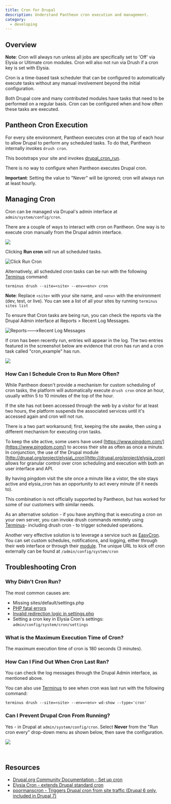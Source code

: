 ```yaml
---
title: Cron for Drupal
description: Understand Pantheon cron execution and management.
category:
  - developing
---
```


## Overview

 **Note**: Cron will always run unless all jobs are specifically set to 'Off' via Elysia or Ultimate cron modules. Cron will also not run via Drush if a cron key is set with Elysia.

Cron is a time-based task scheduler that can be configured to automatically execute tasks without any manual involvement beyond the initial configuration.

Both Drupal core and many contributed modules have tasks that need to be performed on a regular basis. Cron can be configured when and how often these tasks are executed.

## Pantheon Cron Execution

For every site environment, Pantheon executes cron at the top of each hour to allow Drupal to perform any scheduled tasks. To do that, Pantheon internally invokes `drush cron`.

This bootstraps your site and invokes [drupal\_cron\_run](https://api.drupal.org/api/drupal/includes!common.inc/function/drupal_cron_run/7).

There is no way to configure when Pantheon executes Drupal cron.

**Important**: Setting the value to "Never" will be ignored; cron will always run at least hourly.

## Managing Cron

Cron can be managed via Drupal's admin interface at `admin/system/config/cron`.

There are a couple of ways to interact with cron on Pantheon. One way is to execute cron manually from the Drupal admin interface.

![](https://www.getpantheon.com/sites/default/files/docs/desk_images/73173)

Clicking **Run cron** will run all scheduled tasks.

![Click Run Cron](https://www.getpantheon.com/sites/default/files/docs/desk_images/73176)

Alternatively, all scheduled cron tasks can be run with the following [Terminus](https://github.com/pantheon-systems/cli) command:

    terminus drush --site=<site> --env=<env> cron

**Note**: Replace `<site>` with your site name, and `<env>` with the environment (dev, test, or live). You can see a list of all your sites by running `terminus sites list`

To ensure that Cron tasks are being run, you can check the reports via the Drupal Admin interface at Reports > Recent Log Messages. 

![Reports--->Recent Log Messages](https://www.getpantheon.com/sites/default/files/docs/desk_images/74068)

If cron has been recently run, entries will appear in the log. The two entries featured in the screenshot below are evidence that cron has run and a cron task called "cron\_example" has run.

![](https://www.getpantheon.com/sites/default/files/docs/desk_images/74077)

### How Can I Schedule Cron to Run More Often?

While Pantheon doesn't provide a mechanism for custom scheduling of cron tasks, the platform will automatically execute `drush cron` once an hour, usually within 5 to 10 minutes of the top of the hour.

If the site has not been accessed through the web by a visitor for at least two hours, the platform suspends the associated services until it's accessed again and cron will not run.

There is a two part workaround; first, keeping the site awake, then using a different mechanism for executing cron tasks.

To keep the site active, some users have used [https://www.pingdom.com/](https://www.pingdom.com/) to access their site as often as once a minute. In conjunction, the use of the Drupal module [http://drupal.org/project/elysia\_cron](http://drupal.org/project/elysia_cron) allows for granular control over cron scheduling and execution with both an user interface and API.

By having pingdom visit the site once a minute like a vistor, the site stays active and elysia\_cron has an opportunity to act every minute (if it needs to).

This combination is not officially supported by Pantheon, but has worked for some of our customers with similar needs.

As an alternative solution - if you have anything that is executing a cron on your own server, you can invoke drush commands remotely using [Terminus](https://github.com/pantheon-systems/cli)- including drush cron - to trigger scheduled operations.

Another very effective solution is to leverage a service such as [EasyCron](http://www.easycron.com). You can set custom schedules, notifications, and logging, either through their web interface or through their [module](https://drupal.org/project/EasyCron). The unique URL to kick off cron externally can be found at `/admin/config/system/cron`

## Troubleshooting Cron

### Why Didn't Cron Run?

The most common causes are:

- Missing sites/default/settings.php
- [PHP fatal errors](/docs/articles/sites/php-errors-and-exceptions/)
- [Invalid redirection logic in settings.php](/docs/articles/sites/code/redirect-incoming-requests/)
- Setting a cron key in Elysia Cron's settings: `admin/config/system/cron/settings`

### What is the Maximum Execution Time of Cron?

The maximum execution time of cron is 180 seconds (3 minutes).

### How Can I Find Out When Cron Last Ran?

You can check the log messages through the Drupal Admin interface, as mentioned above.  

You can also use [Terminus](https://github.com/pantheon-systems/cli) to see when cron was last run with the following command:

    terminus drush --site=<site> --env=<env> wd-show --type='cron'

### Can I Prevent Drupal Cron From Running?

Yes - in Drupal at `admin/system/config/cron`. Select **Never** from the "Run cron every" drop-down menu as shown below, then save the configuration. 

![](https://www.getpantheon.com/sites/default/files/docs/desk_images/74128)  

 

## Resources

- [Drupal.org Community Documentation - Set up cron](http://drupal.org/cron)
- [Elysia Cron - extends Drupal standard cron](http://drupal.org/project/elysia_cron)
- [poormanscron - Triggers Drupal cron from site traffic (Drupal 6 only, included in Drupal 7)](https://drupal.org/project/poormanscron)

